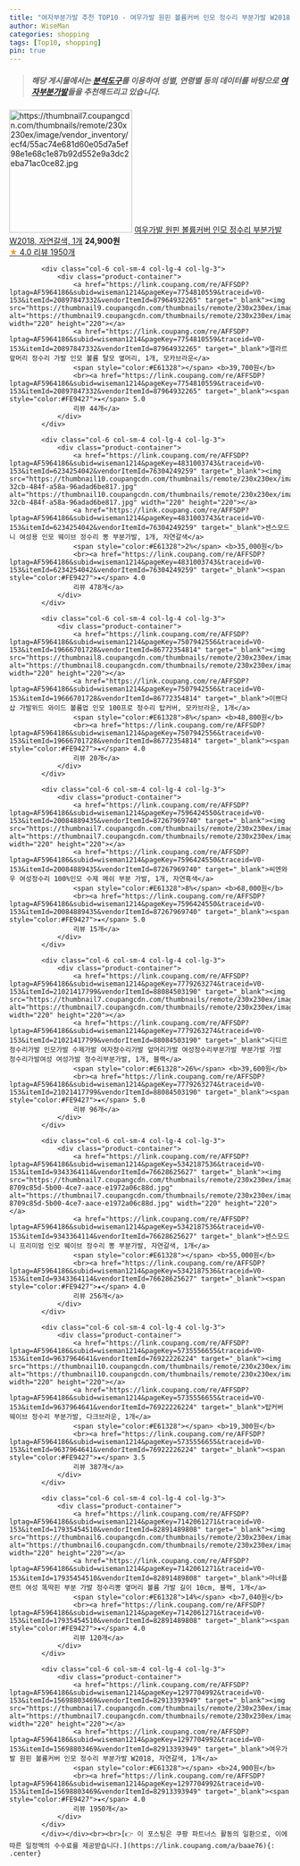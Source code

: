 ```yaml
---
title: "여자부분가발 추천 TOP10 - 여우가발 원핀 볼륨커버 인모 정수리 부분가발 W2018, 자연갈색, 1개"
author: WiseMan
categories: shopping
tags: [Top10, shopping]
pin: true
---
```


> ##### 해당 게시물에서는 [**분석도구**](https://itemscout.io/)를 이용하여 **성별**, **연령별** 등의 데이터를 바탕으로 [**여자부분가발**](https://link.coupang.com/a/baae76)들을 추천해드리고 있습니다.
<div class="container"><div class="row">
            <div class="col-6 col-sm-4 col-lg-4 col-lg-3">
                <div class="product-container">
                    <a href="https://link.coupang.com/re/AFFSDP?lptag=AF5964186&subid=wiseman1214&pageKey=1297704992&traceid=V0-153&itemId=15698803469&vendorItemId=82913393949" target="_blank"><img src="https://thumbnail7.coupangcdn.com/thumbnails/remote/230x230ex/image/vendor_inventory/ecf4/55ac74e681d60e05d7a5ef98e1e68c1e87b92d552e9a3dc2eba71ac0ce82.jpg" alt="https://thumbnail7.coupangcdn.com/thumbnails/remote/230x230ex/image/vendor_inventory/ecf4/55ac74e681d60e05d7a5ef98e1e68c1e87b92d552e9a3dc2eba71ac0ce82.jpg" width="220" height="220"></a>
                    <a href="https://link.coupang.com/re/AFFSDP?lptag=AF5964186&subid=wiseman1214&pageKey=1297704992&traceid=V0-153&itemId=15698803469&vendorItemId=82913393949" target="_blank">여우가발 원핀 볼륨커버 인모 정수리 부분가발 W2018, 자연갈색, 1개</a>
                    <span style="color:#E61328"></span> <b>24,900원</b>
                    <br><a href="https://link.coupang.com/re/AFFSDP?lptag=AF5964186&subid=wiseman1214&pageKey=1297704992&traceid=V0-153&itemId=15698803469&vendorItemId=82913393949" target="_blank"><span style="color:#FE9427">★</span> 4.0
                    리뷰 1950개</a>
                </div>
            </div>
            
            <div class="col-6 col-sm-4 col-lg-4 col-lg-3">
                <div class="product-container">
                    <a href="https://link.coupang.com/re/AFFSDP?lptag=AF5964186&subid=wiseman1214&pageKey=7754810559&traceid=V0-153&itemId=20897847332&vendorItemId=87964932265" target="_blank"><img src="https://thumbnail9.coupangcdn.com/thumbnails/remote/230x230ex/image/vendor_inventory/0e92/f4aaa88e460b1bc6287e0fb53fa9da63315a5058c3d021a8146a803315b0.jpg" alt="https://thumbnail9.coupangcdn.com/thumbnails/remote/230x230ex/image/vendor_inventory/0e92/f4aaa88e460b1bc6287e0fb53fa9da63315a5058c3d021a8146a803315b0.jpg" width="220" height="220"></a>
                    <a href="https://link.coupang.com/re/AFFSDP?lptag=AF5964186&subid=wiseman1214&pageKey=7754810559&traceid=V0-153&itemId=20897847332&vendorItemId=87964932265" target="_blank">엘라르 앞머리 정수리 가발 인모 볼륨 탈모 옆머리, 1개, 모카브라운</a>
                    <span style="color:#E61328"></span> <b>39,700원</b>
                    <br><a href="https://link.coupang.com/re/AFFSDP?lptag=AF5964186&subid=wiseman1214&pageKey=7754810559&traceid=V0-153&itemId=20897847332&vendorItemId=87964932265" target="_blank"><span style="color:#FE9427">★</span> 5.0
                    리뷰 44개</a>
                </div>
            </div>
            
            <div class="col-6 col-sm-4 col-lg-4 col-lg-3">
                <div class="product-container">
                    <a href="https://link.coupang.com/re/AFFSDP?lptag=AF5964186&subid=wiseman1214&pageKey=4831003743&traceid=V0-153&itemId=6234254042&vendorItemId=76304249259" target="_blank"><img src="https://thumbnail10.coupangcdn.com/thumbnails/remote/230x230ex/image/retail/images/2021/05/31/12/0/df1af9e2-32cb-484f-a58a-96adad6be817.jpg" alt="https://thumbnail10.coupangcdn.com/thumbnails/remote/230x230ex/image/retail/images/2021/05/31/12/0/df1af9e2-32cb-484f-a58a-96adad6be817.jpg" width="220" height="220"></a>
                    <a href="https://link.coupang.com/re/AFFSDP?lptag=AF5964186&subid=wiseman1214&pageKey=4831003743&traceid=V0-153&itemId=6234254042&vendorItemId=76304249259" target="_blank">센스모드니 여성용 인모 웨이브 정수리 뽕 부분가발, 1개, 자연갈색</a>
                    <span style="color:#E61328">2%</span> <b>35,000원</b>
                    <br><a href="https://link.coupang.com/re/AFFSDP?lptag=AF5964186&subid=wiseman1214&pageKey=4831003743&traceid=V0-153&itemId=6234254042&vendorItemId=76304249259" target="_blank"><span style="color:#FE9427">★</span> 4.0
                    리뷰 478개</a>
                </div>
            </div>
            
            <div class="col-6 col-sm-4 col-lg-4 col-lg-3">
                <div class="product-container">
                    <a href="https://link.coupang.com/re/AFFSDP?lptag=AF5964186&subid=wiseman1214&pageKey=7507942556&traceid=V0-153&itemId=19666701728&vendorItemId=86772354814" target="_blank"><img src="https://thumbnail8.coupangcdn.com/thumbnails/remote/230x230ex/image/vendor_inventory/9ec0/ce775280740173dba9728e61f287f75a8ac37118b3477e8473714c56f263.jpg" alt="https://thumbnail8.coupangcdn.com/thumbnails/remote/230x230ex/image/vendor_inventory/9ec0/ce775280740173dba9728e61f287f75a8ac37118b3477e8473714c56f263.jpg" width="220" height="220"></a>
                    <a href="https://link.coupang.com/re/AFFSDP?lptag=AF5964186&subid=wiseman1214&pageKey=7507942556&traceid=V0-153&itemId=19666701728&vendorItemId=86772354814" target="_blank">이쁘다삽 가발위드 와이드 볼륨업 인모 100프로 정수리 탑커버, 모카브라운, 1개</a>
                    <span style="color:#E61328">8%</span> <b>48,800원</b>
                    <br><a href="https://link.coupang.com/re/AFFSDP?lptag=AF5964186&subid=wiseman1214&pageKey=7507942556&traceid=V0-153&itemId=19666701728&vendorItemId=86772354814" target="_blank"><span style="color:#FE9427">★</span> 4.0
                    리뷰 20개</a>
                </div>
            </div>
            
            <div class="col-6 col-sm-4 col-lg-4 col-lg-3">
                <div class="product-container">
                    <a href="https://link.coupang.com/re/AFFSDP?lptag=AF5964186&subid=wiseman1214&pageKey=7596424550&traceid=V0-153&itemId=20084889435&vendorItemId=87267969740" target="_blank"><img src="https://thumbnail7.coupangcdn.com/thumbnails/remote/230x230ex/image/vendor_inventory/c17d/43d499d5bb893d41d277f768ce941cef4ae34b4f4c5c09444d97acf8b5f4.png" alt="https://thumbnail7.coupangcdn.com/thumbnails/remote/230x230ex/image/vendor_inventory/c17d/43d499d5bb893d41d277f768ce941cef4ae34b4f4c5c09444d97acf8b5f4.png" width="220" height="220"></a>
                    <a href="https://link.coupang.com/re/AFFSDP?lptag=AF5964186&subid=wiseman1214&pageKey=7596424550&traceid=V0-153&itemId=20084889435&vendorItemId=87267969740" target="_blank">씨엔와우 여성정수리 100%인모 수제 메쉬 부분 가발, 1개, 자연흑색</a>
                    <span style="color:#E61328">8%</span> <b>68,000원</b>
                    <br><a href="https://link.coupang.com/re/AFFSDP?lptag=AF5964186&subid=wiseman1214&pageKey=7596424550&traceid=V0-153&itemId=20084889435&vendorItemId=87267969740" target="_blank"><span style="color:#FE9427">★</span> 5.0
                    리뷰 15개</a>
                </div>
            </div>
            
            <div class="col-6 col-sm-4 col-lg-4 col-lg-3">
                <div class="product-container">
                    <a href="https://link.coupang.com/re/AFFSDP?lptag=AF5964186&subid=wiseman1214&pageKey=7779263274&traceid=V0-153&itemId=21021417799&vendorItemId=88084503190" target="_blank"><img src="https://thumbnail7.coupangcdn.com/thumbnails/remote/230x230ex/image/vendor_inventory/9b5f/a521d860f6c29147e366347a2a9c3ab82ac89cb60f9675d4b14c9242fc1f.png" alt="https://thumbnail7.coupangcdn.com/thumbnails/remote/230x230ex/image/vendor_inventory/9b5f/a521d860f6c29147e366347a2a9c3ab82ac89cb60f9675d4b14c9242fc1f.png" width="220" height="220"></a>
                    <a href="https://link.coupang.com/re/AFFSDP?lptag=AF5964186&subid=wiseman1214&pageKey=7779263274&traceid=V0-153&itemId=21021417799&vendorItemId=88084503190" target="_blank">디디르 정수리가발 인모가발 수제가발 여자정수리가발 앞머리가발 여성정수리부분가발 부분가발 가발 정수리가발여성 여성가발 정수리부분가발, 1개, 블랙</a>
                    <span style="color:#E61328">26%</span> <b>39,600원</b>
                    <br><a href="https://link.coupang.com/re/AFFSDP?lptag=AF5964186&subid=wiseman1214&pageKey=7779263274&traceid=V0-153&itemId=21021417799&vendorItemId=88084503190" target="_blank"><span style="color:#FE9427">★</span> 5.0
                    리뷰 96개</a>
                </div>
            </div>
            
            <div class="col-6 col-sm-4 col-lg-4 col-lg-3">
                <div class="product-container">
                    <a href="https://link.coupang.com/re/AFFSDP?lptag=AF5964186&subid=wiseman1214&pageKey=5342187536&traceid=V0-153&itemId=9343364114&vendorItemId=76628625627" target="_blank"><img src="https://thumbnail7.coupangcdn.com/thumbnails/remote/230x230ex/image/retail/images/1206146888284675-8709c85d-5b00-4ce7-aace-e1972a06c88d.jpg" alt="https://thumbnail7.coupangcdn.com/thumbnails/remote/230x230ex/image/retail/images/1206146888284675-8709c85d-5b00-4ce7-aace-e1972a06c88d.jpg" width="220" height="220"></a>
                    <a href="https://link.coupang.com/re/AFFSDP?lptag=AF5964186&subid=wiseman1214&pageKey=5342187536&traceid=V0-153&itemId=9343364114&vendorItemId=76628625627" target="_blank">센스모드니 프리미엄 인모 웨이브 정수리 뽕 부분가발, 자연갈색, 1개</a>
                    <span style="color:#E61328"></span> <b>55,000원</b>
                    <br><a href="https://link.coupang.com/re/AFFSDP?lptag=AF5964186&subid=wiseman1214&pageKey=5342187536&traceid=V0-153&itemId=9343364114&vendorItemId=76628625627" target="_blank"><span style="color:#FE9427">★</span> 4.0
                    리뷰 256개</a>
                </div>
            </div>
            
            <div class="col-6 col-sm-4 col-lg-4 col-lg-3">
                <div class="product-container">
                    <a href="https://link.coupang.com/re/AFFSDP?lptag=AF5964186&subid=wiseman1214&pageKey=5735556655&traceid=V0-153&itemId=9637964641&vendorItemId=76922226224" target="_blank"><img src="https://thumbnail10.coupangcdn.com/thumbnails/remote/230x230ex/image/rs_quotation_api/if3kepkt/2d9fd0edb6344b82bc7d6a63c9aa7e70.jpg" alt="https://thumbnail10.coupangcdn.com/thumbnails/remote/230x230ex/image/rs_quotation_api/if3kepkt/2d9fd0edb6344b82bc7d6a63c9aa7e70.jpg" width="220" height="220"></a>
                    <a href="https://link.coupang.com/re/AFFSDP?lptag=AF5964186&subid=wiseman1214&pageKey=5735556655&traceid=V0-153&itemId=9637964641&vendorItemId=76922226224" target="_blank">탑커버 웨이브 정수리 부분가발, 다크브라운, 1개</a>
                    <span style="color:#E61328"></span> <b>19,300원</b>
                    <br><a href="https://link.coupang.com/re/AFFSDP?lptag=AF5964186&subid=wiseman1214&pageKey=5735556655&traceid=V0-153&itemId=9637964641&vendorItemId=76922226224" target="_blank"><span style="color:#FE9427">★</span> 3.5
                    리뷰 387개</a>
                </div>
            </div>
            
            <div class="col-6 col-sm-4 col-lg-4 col-lg-3">
                <div class="product-container">
                    <a href="https://link.coupang.com/re/AFFSDP?lptag=AF5964186&subid=wiseman1214&pageKey=7142061271&traceid=V0-153&itemId=17935454510&vendorItemId=82891489808" target="_blank"><img src="https://thumbnail6.coupangcdn.com/thumbnails/remote/230x230ex/image/vendor_inventory/cb7a/820c88a3a00760eae14f75fc6858195fba31eb504ca4178101f9db0d020e.jpg" alt="https://thumbnail6.coupangcdn.com/thumbnails/remote/230x230ex/image/vendor_inventory/cb7a/820c88a3a00760eae14f75fc6858195fba31eb504ca4178101f9db0d020e.jpg" width="220" height="220"></a>
                    <a href="https://link.coupang.com/re/AFFSDP?lptag=AF5964186&subid=wiseman1214&pageKey=7142061271&traceid=V0-153&itemId=17935454510&vendorItemId=82891489808" target="_blank">마녀플랜트 여성 똑딱핀 부분 가발 정수리뽕 옆머리 볼륨 가발 길이 10cm, 블랙, 1개</a>
                    <span style="color:#E61328">14%</span> <b>7,040원</b>
                    <br><a href="https://link.coupang.com/re/AFFSDP?lptag=AF5964186&subid=wiseman1214&pageKey=7142061271&traceid=V0-153&itemId=17935454510&vendorItemId=82891489808" target="_blank"><span style="color:#FE9427">★</span> 4.0
                    리뷰 120개</a>
                </div>
            </div>
            
            <div class="col-6 col-sm-4 col-lg-4 col-lg-3">
                <div class="product-container">
                    <a href="https://link.coupang.com/re/AFFSDP?lptag=AF5964186&subid=wiseman1214&pageKey=1297704992&traceid=V0-153&itemId=15698803469&vendorItemId=82913393949" target="_blank"><img src="https://thumbnail7.coupangcdn.com/thumbnails/remote/230x230ex/image/vendor_inventory/ecf4/55ac74e681d60e05d7a5ef98e1e68c1e87b92d552e9a3dc2eba71ac0ce82.jpg" alt="https://thumbnail7.coupangcdn.com/thumbnails/remote/230x230ex/image/vendor_inventory/ecf4/55ac74e681d60e05d7a5ef98e1e68c1e87b92d552e9a3dc2eba71ac0ce82.jpg" width="220" height="220"></a>
                    <a href="https://link.coupang.com/re/AFFSDP?lptag=AF5964186&subid=wiseman1214&pageKey=1297704992&traceid=V0-153&itemId=15698803469&vendorItemId=82913393949" target="_blank">여우가발 원핀 볼륨커버 인모 정수리 부분가발 W2018, 자연갈색, 1개</a>
                    <span style="color:#E61328"></span> <b>24,900원</b>
                    <br><a href="https://link.coupang.com/re/AFFSDP?lptag=AF5964186&subid=wiseman1214&pageKey=1297704992&traceid=V0-153&itemId=15698803469&vendorItemId=82913393949" target="_blank"><span style="color:#FE9427">★</span> 4.0
                    리뷰 1950개</a>
                </div>
            </div>
            </div></div><br><br>[👉 이 포스팅은 쿠팡 파트너스 활동의 일환으로, 이에 따른 일정액의 수수료를 제공받습니다.](https://link.coupang.com/a/baae76){: .center}